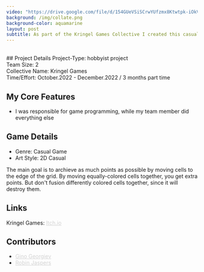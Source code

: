 ```yaml
---
video: "https://drive.google.com/file/d/154GUeVSiSCrwYUfzmx8Ktwtpk-iOkV1w/preview"
background: /img/collate.png
background-color: aquamarine
layout: post
subtitle: As part of the Kringel Games Collective I created this casual game in a team of two people.
---
```


<br>
## Project Details
Project-Type: hobbyist project
<br> Team Size: 2
<br> Collective Name: Kringel Games
<br> Time/Effort: October.2022 - December.2022 / 3 months part time

## My Core Features
* I was responsible for game programming, while my team member did everything else

## Game Details
* Genre: Casual Game
* Art Style: 2D Casual

The main goal is to archieve as much points as possible by moving cells to the edge of the grid. By moving equally-colored cells together, you get extra points. But don't fusion differently colored cells together, since it will destroy them.

## Links
Kringel Games: <a href="https://kringelgames.itch.io/" style="color: LightGray; text-decoration: underline; ">Itch.io</a>

## Contributors
* <a href="https://github.com/ginogeorgiev" style="color: LightGray; text-decoration: underline; ">Gino Georgiev</a>
* <a href="https://github.com/AyuCalices" style="color: LightGray; text-decoration: underline; ">Robin Jaspers</a>
